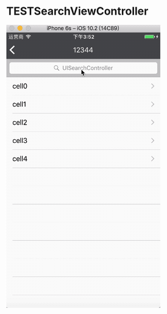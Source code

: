 # TESTSearchViewController
![](https://github.com/FledglingBoy/TESTSearchViewController/blob/master/2017-10-18%2018_46_37.gif)
